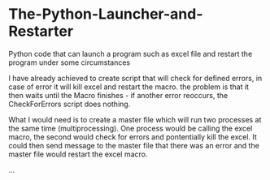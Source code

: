 # The-Python-Launcher-and-Restarter
Python code that can launch a program such as excel file and restart the program under some circumstances

I have already achieved to create script that will check for defined errors, in case of error it will kill excel and restart the macro. the problem is that it then waits until the Macro finishes - if another error reoccurs, the CheckForErrors script does nothing.

What I would need is to create a master file which will run two processes at the same time (multiprocessing). One process would be calling the excel macro, the second would check for errors and pontentially kill the excel. It could then send message to the master file that there was an error and the master file would restart the excel macro.

...
